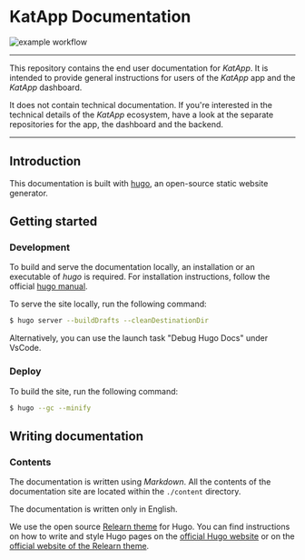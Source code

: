 # KatApp Documentation

![example workflow](https://github.com/kat-app/katapp-docs/actions/workflows/hugo-build-and-deploy.yml/badge.svg)

---

This repository contains the end user documentation for *KatApp*. It is intended to provide general instructions for users of the *KatApp* app and the *KatApp* dashboard.

It does not contain technical documentation. If you're interested in the technical details of the *KatApp* ecosystem, have a look at the separate repositories for the app, the dashboard and the backend.

---

## Introduction

This documentation is built with [hugo](https://gohugo.io/), an open-source static website generator.

## Getting started

### Development

To build and serve the documentation locally, an installation or an executable of *hugo* is required. For installation instructions, follow the official [hugo manual](https://gohugo.io/installation/).

To serve the site locally, run the following command:

```sh
$ hugo server --buildDrafts --cleanDestinationDir
```

Alternatively, you can use the launch task "Debug Hugo Docs" under VsCode.

### Deploy

To build the site, run the following command:

```sh
$ hugo --gc --minify
```

## Writing documentation

### Contents

The documentation is written using *Markdown*. All the contents of the documentation site are located within the `./content` directory.

The documentation is written only in English.

We use the open source [Relearn theme](https://github.com/McShelby/hugo-theme-relearn) for Hugo. You can find instructions on how to write and style Hugo pages on the [official Hugo website](https://gohugo.io/getting-started/quick-start/) or on the [official website of the Relearn theme](https://mcshelby.github.io/hugo-theme-relearn/).